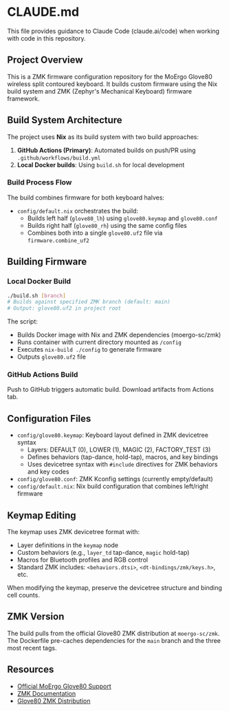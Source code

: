 # CLAUDE.md

This file provides guidance to Claude Code (claude.ai/code) when working with code in this repository.

## Project Overview

This is a ZMK firmware configuration repository for the MoErgo Glove80 wireless split contoured keyboard. It builds custom firmware using the Nix build system and ZMK (Zephyr's Mechanical Keyboard) firmware framework.

## Build System Architecture

The project uses **Nix** as its build system with two build approaches:

1. **GitHub Actions (Primary)**: Automated builds on push/PR using `.github/workflows/build.yml`
2. **Local Docker builds**: Using `build.sh` for local development

### Build Process Flow

The build combines firmware for both keyboard halves:
- `config/default.nix` orchestrates the build:
  - Builds left half (`glove80_lh`) using `glove80.keymap` and `glove80.conf`
  - Builds right half (`glove80_rh`) using the same config files
  - Combines both into a single `glove80.uf2` file via `firmware.combine_uf2`

## Building Firmware

### Local Docker Build
```bash
./build.sh [branch]
# Builds against specified ZMK branch (default: main)
# Output: glove80.uf2 in project root
```

The script:
- Builds Docker image with Nix and ZMK dependencies (moergo-sc/zmk)
- Runs container with current directory mounted as `/config`
- Executes `nix-build ./config` to generate firmware
- Outputs `glove80.uf2` file

### GitHub Actions Build
Push to GitHub triggers automatic build. Download artifacts from Actions tab.

## Configuration Files

- `config/glove80.keymap`: Keyboard layout defined in ZMK devicetree syntax
  - Layers: DEFAULT (0), LOWER (1), MAGIC (2), FACTORY_TEST (3)
  - Defines behaviors (tap-dance, hold-tap), macros, and key bindings
  - Uses devicetree syntax with `#include` directives for ZMK behaviors and key codes
- `config/glove80.conf`: ZMK Kconfig settings (currently empty/default)
- `config/default.nix`: Nix build configuration that combines left/right firmware

## Keymap Editing

The keymap uses ZMK devicetree format with:
- Layer definitions in the `keymap` node
- Custom behaviors (e.g., `layer_td` tap-dance, `magic` hold-tap)
- Macros for Bluetooth profiles and RGB control
- Standard ZMK includes: `<behaviors.dtsi>`, `<dt-bindings/zmk/keys.h>`, etc.

When modifying the keymap, preserve the devicetree structure and binding cell counts.

## ZMK Version

The build pulls from the official Glove80 ZMK distribution at `moergo-sc/zmk`. The Dockerfile pre-caches dependencies for the `main` branch and the three most recent tags.

## Resources

- [Official MoErgo Glove80 Support](https://moergo.com/glove80-support)
- [ZMK Documentation](https://zmk.dev/docs)
- [Glove80 ZMK Distribution](https://github.com/moergo-sc/zmk)
